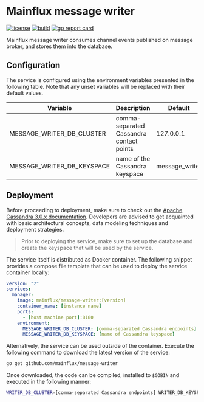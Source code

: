 # Mainflux message writer

[![license][badge:license]](LICENSE)
[![build][badge:ci]][www:ci]
[![go report card][badge:grc]][www:grc]

Mainflux message writer consumes channel events published on message broker,
and stores them into the database.

## Configuration

The service is configured using the environment variables presented in the
following table. Note that any unset variables will be replaced with their
default values.

| Variable                   | Description                              | Default          |
|----------------------------|------------------------------------------|------------------|
| MESSAGE_WRITER_DB_CLUSTER  | comma-separated Cassandra contact points | 127.0.0.1        |
| MESSAGE_WRITER_DB_KEYSPACE | name of the Cassandra keyspace           | message_writer   |

## Deployment

Before proceeding to deployment, make sure to check out the [Apache Cassandra 3.0.x
documentation][www:cassandra]. Developers are advised to get acquainted with
basic architectural concepts, data modeling techniques and deployment strategies.

> Prior to deploying the service, make sure to set up the database and create
the keyspace that will be used by the service.

The service itself is distributed as Docker container. The following snippet
provides a compose file template that can be used to deploy the service container
locally:

```yaml
version: "2"
services:
  manager:
    image: mainflux/message-writer:[version]
    container_name: [instance name]
    ports:
      - [host machine port]:8180
    environment:
      MESSAGE_WRITER_DB_CLUSTER: [comma-separated Cassandra endpoints]
      MESSAGE_WRITER_DB_KEYSPACE: [name of Cassandra keyspace]
```

Alternatively, the service can be used outside of the container. Execute the
following command to download the latest version of the service:

```bash
go get github.com/mainflux/message-writer
```

Once downloaded, the code can be compiled, installed to `$GOBIN` and executed
in the following manner:

```bash
WRITER_DB_CLUSTER=[comma-separated Cassandra endpoints] WRITER_DB_KEYSPACE=[name of Cassandra keyspace] message-writer
```

[badge:license]: https://img.shields.io/badge/license-Apache%20v2.0-blue.svg
[badge:ci]: https://travis-ci.org/mainflux/message-writer.svg?branch=master
[badge:grc]: https://goreportcard.com/badge/github.com/mainflux/message-writer
[www:cassandra]: http://docs.datastax.com
[www:ci]: https://travis-ci.org/mainflux/message-writer
[www:grc]: https://goreportcard.com/report/github.com/mainflux/message-writer
